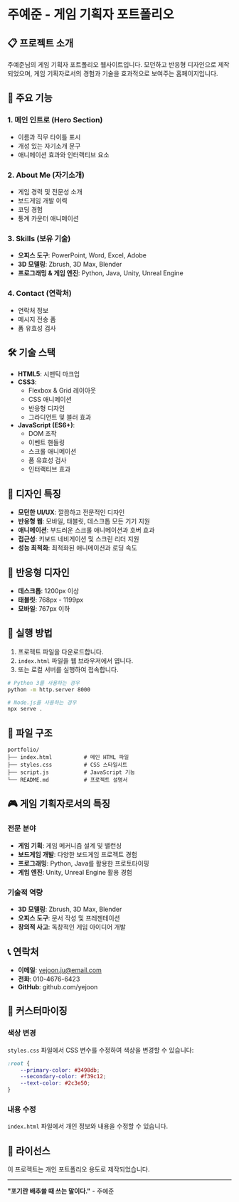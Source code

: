 # 주예준 - 게임 기획자 포트폴리오

## 📋 프로젝트 소개

주예준님의 게임 기획자 포트폴리오 웹사이트입니다. 모던하고 반응형 디자인으로 제작되었으며, 게임 기획자로서의 경험과 기술을 효과적으로 보여주는 홈페이지입니다.

## 🎯 주요 기능

### 1. 메인 인트로 (Hero Section)
- 이름과 직무 타이틀 표시
- 개성 있는 자기소개 문구
- 애니메이션 효과와 인터랙티브 요소

### 2. About Me (자기소개)
- 게임 경력 및 전문성 소개
- 보드게임 개발 이력
- 코딩 경험
- 통계 카운터 애니메이션

### 3. Skills (보유 기술)
- **오피스 도구**: PowerPoint, Word, Excel, Adobe
- **3D 모델링**: Zbrush, 3D Max, Blender
- **프로그래밍 & 게임 엔진**: Python, Java, Unity, Unreal Engine

### 4. Contact (연락처)
- 연락처 정보
- 메시지 전송 폼
- 폼 유효성 검사

## 🛠️ 기술 스택

- **HTML5**: 시맨틱 마크업
- **CSS3**: 
  - Flexbox & Grid 레이아웃
  - CSS 애니메이션
  - 반응형 디자인
  - 그라디언트 및 블러 효과
- **JavaScript (ES6+)**:
  - DOM 조작
  - 이벤트 핸들링
  - 스크롤 애니메이션
  - 폼 유효성 검사
  - 인터랙티브 효과

## 🎨 디자인 특징

- **모던한 UI/UX**: 깔끔하고 전문적인 디자인
- **반응형 웹**: 모바일, 태블릿, 데스크톱 모든 기기 지원
- **애니메이션**: 부드러운 스크롤 애니메이션과 호버 효과
- **접근성**: 키보드 네비게이션 및 스크린 리더 지원
- **성능 최적화**: 최적화된 애니메이션과 로딩 속도

## 📱 반응형 디자인

- **데스크톱**: 1200px 이상
- **태블릿**: 768px - 1199px
- **모바일**: 767px 이하

## 🚀 실행 방법

1. 프로젝트 파일을 다운로드합니다.
2. `index.html` 파일을 웹 브라우저에서 엽니다.
3. 또는 로컬 서버를 실행하여 접속합니다.

```bash
# Python 3를 사용하는 경우
python -m http.server 8000

# Node.js를 사용하는 경우
npx serve .
```

## 📁 파일 구조

```
portfolio/
├── index.html          # 메인 HTML 파일
├── styles.css          # CSS 스타일시트
├── script.js           # JavaScript 기능
└── README.md           # 프로젝트 설명서
```

## 🎮 게임 기획자로서의 특징

### 전문 분야
- **게임 기획**: 게임 메커니즘 설계 및 밸런싱
- **보드게임 개발**: 다양한 보드게임 프로젝트 경험
- **프로그래밍**: Python, Java를 활용한 프로토타이핑
- **게임 엔진**: Unity, Unreal Engine 활용 경험

### 기술적 역량
- **3D 모델링**: Zbrush, 3D Max, Blender
- **오피스 도구**: 문서 작성 및 프레젠테이션
- **창의적 사고**: 독창적인 게임 아이디어 개발

## 📞 연락처

- **이메일**: yejoon.ju@email.com
- **전화**: 010-4676-6423
- **GitHub**: github.com/yejoon

## 🔧 커스터마이징

### 색상 변경
`styles.css` 파일에서 CSS 변수를 수정하여 색상을 변경할 수 있습니다:

```css
:root {
    --primary-color: #3498db;
    --secondary-color: #f39c12;
    --text-color: #2c3e50;
}
```

### 내용 수정
`index.html` 파일에서 개인 정보와 내용을 수정할 수 있습니다.

## 📄 라이선스

이 프로젝트는 개인 포트폴리오 용도로 제작되었습니다.

---

**"포기란 배추쓸 때 쓰는 말이다."** - 주예준



